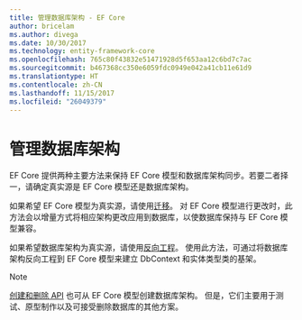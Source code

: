 ```yaml
---
title: 管理数据库架构 - EF Core
author: bricelam
ms.author: divega
ms.date: 10/30/2017
ms.technology: entity-framework-core
ms.openlocfilehash: 765c80f43832e51471928d5f653aa12c6bd7c7ac
ms.sourcegitcommit: b467368cc350e6059fdc0949e042a41cb11e61d9
ms.translationtype: HT
ms.contentlocale: zh-CN
ms.lasthandoff: 11/15/2017
ms.locfileid: "26049379"
---
```

# <a name="managing-database-schemas"></a>管理数据库架构
EF Core 提供两种主要方法来保持 EF Core 模型和数据库架构同步。若要二者择一，请确定真实源是 EF Core 模型还是数据库架构。

如果希望 EF Core 模型为真实源，请使用[迁移][1]。 对 EF Core 模型进行更改时，此方法会以增量方式将相应架构更改应用到数据库，以使数据库保持与 EF Core 模型兼容。

如果希望数据库架构为真实源，请使用[反向工程][2]。 使用此方法，可通过将数据库架构反向工程到 EF Core 模型来建立 DbContext 和实体类型类的基架。

> [!NOTE]
> [创建和删除 API][3] 也可从 EF Core 模型创建数据库架构。 但是，它们主要用于测试、原型制作以及可接受删除数据库的其他方案。


  [1]: migrations/index.md
  [2]: scaffolding.md
  [3]: ensure-created.md

